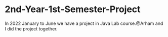 # 2nd-Year-1st-Semester-Project
In 2022 January to June we have a project in Java Lab course.@Arham and I did the project together.
